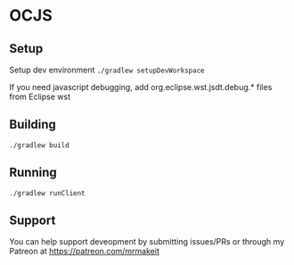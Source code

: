 # OCJS

## Setup

Setup dev environment
`./gradlew setupDevWorkspace`

If you need javascript debugging, add org.eclipse.wst.jsdt.debug.* files from Eclipse wst

## Building

`./gradlew build`

## Running

`./gradlew runClient`

## Support

You can help support deveopment by submitting issues/PRs or through my Patreon at https://patreon.com/mrmakeit

